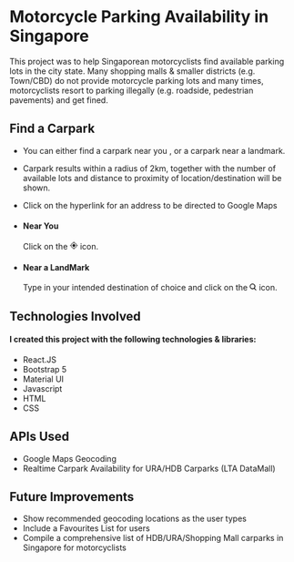 # Motorcycle Parking Availability in Singapore

This project was to help Singaporean motorcyclists find available parking lots in the city state. Many shopping malls & smaller districts (e.g. Town/CBD) do not provide motorcycle parking lots and many times, motorcyclists resort to parking illegally (e.g. roadside, pedestrian pavements) and get fined.

## Find a Carpark 
  - You can either find a carpark near you , or a carpark near a landmark. 
  - Carpark results within a radius of 2km, together with the number of available lots and distance to proximity of location/destination will be shown. 
  - Click on the hyperlink for an address to be directed to Google Maps

- #### Near You
  Click on the <img src="src/Images/gps.png" width="14" height="14"> icon.
  
- #### Near a LandMark
  Type in your intended destination of choice and click on the <img src="src/Images/search.png" width="12" height="12"> icon.<br/>


## Technologies Involved

#### I created this project with the following technologies & libraries:

- React.JS
- Bootstrap 5
- Material UI
- Javascript
- HTML
- CSS

## APIs Used
- Google Maps Geocoding
- Realtime Carpark Availability for URA/HDB Carparks (LTA DataMall)

## Future Improvements
- Show recommended geocoding locations as the user types
- Include a Favourites List for users
- Compile a comprehensive list of HDB/URA/Shopping Mall carparks in Singapore for motorcyclists